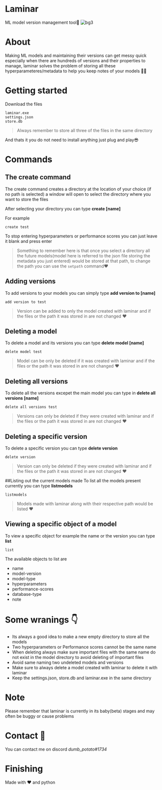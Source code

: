 # Laminar

ML model version management tool:robot:
![bg3](https://user-images.githubusercontent.com/68955738/194013559-88c6f3d2-3cbf-4e56-9abd-15ebfb500d69.png)



# About 
Making ML models and maintaining their versions can get messy quick especially when there are hundreds of versions and their properties to manage, laminar solves the problem of storing all these hyperparameteres/metadata to help you keep notes of your models :face_exhaling:

# Getting started
Download the files 
``` 
laminar.exe
settings.json
store.db

``` 
>Always remember to store all three of the files in the same directory

And thats it you do not need to install anything just plug and play:sunglasses:

# Commands

## The create command ##
The create command creates a directory at the location of your choice (if no path is selected) a window will open to select the directory where you want to store the files

After selecting your directory you can type   **create [name]**

For example

``` create test ```

To stop entering hyperparameters or performance scores you can just leave it blank and press enter

>Something to remember here is that once you select a directory all the future models(model here is referred to the json file storing the metadata you just entered) would be stored at that path, to change the path you can use the ``` setpath ``` command:heart:

## Adding versions ##
To add versions to your models you can simply type **add version to [name]**

```add version to test```

>Version can be added to only the model created with laminar and if the files or the path it was stored in are not changed :heart:

## Deleting a model
To delete a model and its versions you can type **delete model [name]**

``` delete model test ```

>Model can be only be deleted if it was created with laminar and if the files or the path it was stored in are not changed :heart:

## Deleting all versions 
To delete all the versions excepet the main model you can type in **delete all versions [name]** 

```delete all versions test```

>Versions can only be deleted if they were created with laminar and if the files or the path it was stored in are not changed :heart: 

## Deleting a specific version 
To delete a specific version you can type **delete version**

```delete version```

>Version can only be deleted if they were created with laminar and if the files or the path it was stored in are not changed :heart:

##Listing out the current models made
To list all the models present currently you can type **listmodels**

```listmodels```

>Models made with laminar along with their respective path would be listed :heart:

## Viewing a specific object of a model 
To view a specific object for example the name or the version you can type **list**

```list```

The available objects to list are 
- name
- model-version
- model-type
- hyperparameters
- performance-scores
- database-type
- note

# Some wranings :point_down:
- Its always a good idea to make a new empty directory to store all the models 
- Two hyperparameters or Performance scores cannot be the same name
- When deleting always make sure important files with the same name do not exist in the model directory to avoid deleting of important files
- Avoid same naming two undeleted models and versions  
- Make sure to always delete a model created with laminar to delete it with laminar 
- Keep the settings.json, store.db and laminar.exe in the same directory 


# Note
Please remember that laminar is currently in its baby(beta) stages and may often be buggy or cause problems

# Contact :see_no_evil:

You can contact me on discord *dumb_potato#1734*

# Finishing 

Made with :heart: and python


